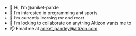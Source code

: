 - 👋 Hi, I’m @aniket-pande
- 👀 I’m interested in programming and sports
- 🌱 I’m currently learning ror and react
- 💞️ I’m looking to collaborate on anything Altizon wants me to
- 📫 Email me at aniket_pandey@altizon.com

<!---
aniket-pande/aniket-pande is a ✨ special ✨ repository because its `README.md` (this file) appears on your GitHub profile.
You can click the Preview link to take a look at your changes.
--->
